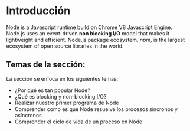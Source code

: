 # Introducción

Node is a Javascript runtime build on Chrome V8 Javascript Engine. Node.js uses an event-driven **non blocking I/O** model that makes it lightweight and efficient. Node.js package ecosystem, _npm_, is the largest ecosystem of open source libraries in the world.

## Temas de la sección:
La sección se enfoca en los siguientes temas:

- ¿Por qué es tan popular Node?
- ¿Qué es blocking y non-blocking I/O?
- Realizar nuestro primer programa de Node
- Comprender como es que Node resuelve los procesos síncronos y asíncronos
- Comprender el ciclo de vida de un proceso en Node